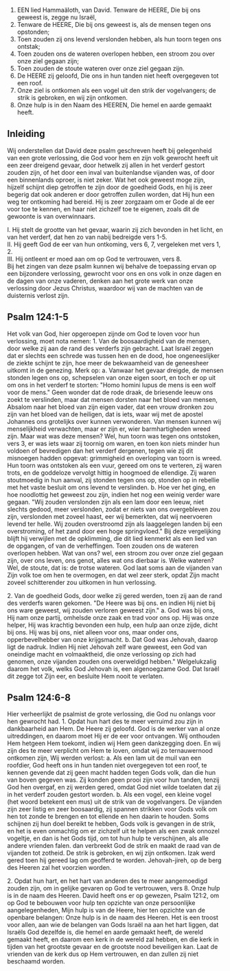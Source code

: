 1. EEN lied Hammaäloth, van David. Tenware de HEERE, Die bij ons geweest is, zegge nu Israël,
2. Tenware de HEERE, Die bij ons geweest is, als de mensen tegen ons opstonden;
3. Toen zouden zij ons levend verslonden hebben, als hun toorn tegen ons ontstak;
4. Toen zouden ons de wateren overlopen hebben, een stroom zou over onze ziel gegaan zijn;
5. Toen zouden de stoute wateren over onze ziel gegaan zijn.
6. De HEERE zij geloofd, Die ons in hun tanden niet heeft overgegeven tot een roof.
7. Onze ziel is ontkomen als een vogel uit den strik der vogelvangers; de strik is gebroken, en wij zijn ontkomen.
8. Onze hulp is in den Naam des HEEREN, Die hemel en aarde gemaakt heeft.

## Inleiding

Wij onderstellen dat David deze psalm geschreven heeft bij gelegenheid van een grote verlossing, die God voor hem en zijn volk gewrocht heeft uit een zeer dreigend gevaar, door hetwelk zij allen in het verderf gestort zouden zijn, of het door een inval van buitenlandse vijanden was, of door een binnenlands oproer, is niet zeker. Wat het ook geweest moge zijn, hijzelf schijnt diep getroffen te zijn door de goedheid Gods, en hij is zeer begerig dat ook anderen er door getroffen zullen worden, dat Hij hun een weg ter ontkoming had bereid. Hij is zeer zorgzaam om er Gode al de eer voor toe te kennen, en haar niet zichzelf toe te eigenen, zoals dit de gewoonte is van overwinnaars.

I. Hij stelt de grootte van het gevaar, waarin zij zich bevonden in het licht, en van het verderf, dat hen zo van nabij bedreigde vers 1-5.  
II. Hij geeft God de eer van hun ontkoming, vers 6, 7, vergeleken met vers 1, 2.  
III. Hij ontleent er moed aan om op God te vertrouwen, vers 8.  
Bij het zingen van deze psalm kunnen wij behalve de toepassing ervan op een bijzondere verlossing, gewrocht voor ons en ons volk in onze dagen en de dagen van onze vaderen, denken aan het grote werk van onze verlossing door Jezus Christus, waardoor wij van de machten van de duisternis verlost zijn.

## Psalm 124:1-5 
Het volk van God, hier opgeroepen zijnde om God te loven voor hun verlossing, moet nota nemen:
1\. Van de boosaardigheid van de mensen, door welke zij aan de rand des verderfs zijn gebracht. Laat Israël zeggen dat er slechts een schrede was tussen hen en de dood, hoe ongeneeslijker de ziekte schijnt te zijn, hoe meer de bekwaamheid van de geneesheer uitkomt in de genezing. Merk op: 
a. Vanwaar het gevaar dreigde, de mensen stonden legen ons op, schepselen van onze eigen soort, en toch er op uit om ons in het verderf te storten: "Homo homini lupus de mens is een wolf voor de mens." Geen wonder dat de rode draak, de briesende leeuw ons zoekt te verslinden, maar dat mensen dorsten naar het bloed van mensen, Absalom naar het bloed van zijn eigen vader, dat een vrouw dronken zou zijn van het bloed van de heiligen, dat is iets, waar wij met de apostel Johannes ons grotelijks over kunnen verwonderen. Van mensen kunnen wij menselijkheid verwachten, maar er zijn er, wier barmhartigheden wreed zijn. Maar wat was deze mensen? Wel, hun toorn was tegen ons ontstoken, vers 3, er was iets waar zij toornig om waren, en toen kon niets minder hun voldoen of bevredigen dan het verderf dergenen, tegen wie zij dit misnoegen hadden opgevat: grimmigheid en overloping van toorn is wreed. Hun toorn was ontstoken als een vuur, gereed om ons te verteren, zij waren trots, en de goddeloze vervolgt hittig in hoogmoed de ellendige. Zij waren stoutmoedig in hun aanval, zij stonden tegen ons op, stonden op in rebellie met het vaste besluit om ons levend te verslinden.
b. Hoe ver het ging, en hoe noodlottig het geweest zou zijn, indien het nog een weinig verder ware gegaan. "Wij zouden verslonden zijn als een lam door een leeuw, niet slechts gedood, meer verslonden, zodat er niets van ons overgebleven zou zijn, verslonden met zoveel haast, eer wij bemerkten, dat wij neervoeren levend ter helle. Wij zouden overstroomd zijn als laaggelegen landen bij een overstroming, of het zand door een hoge springvloed." Bij deze vergelijking blijft hij verwijlen met de opklimming, die dit lied kenmerkt als een lied van de opgangen, of van de verheffingen. Toen zouden ons de wateren overlopen hebben. Wat van ons? wel, een stroom zou over onze ziel gegaan zijn, over ons leven, ons genot, alles wat ons dierbaar is. Welke wateren? Wel, de stoute, dat is: de trotse wateren. God laat soms aan de vijanden van Zijn volk toe om hen te overmogen, en dat wel zeer sterk, opdat Zijn macht zoveel schitterender zou uitkomen in hun verlossing.

2\. Van de goedheid Gods, door welke zij gered werden, toen zij aan de rand des verderfs waren gekomen. "De Heere was bij ons. en indien Hij niet bij ons ware geweest, wij zouden verloren geweest zijn." 
a. God was bij ons, Hij nam onze partij, omhelsde onze zaak en trad voor ons op. Hij was onze helper, Hij was krachtig bevonden een hulp, een hulp aan onze zijde, dicht bij ons. Hij was bij ons, niet alleen voor ons, maar onder ons, opperbevelhebber van onze krijgsmacht.
b. Dat God was Jehovah, daarop ligt de nadruk. Indien Hij niet Jehovah zelf ware geweest, een God van oneindige macht en volmaaktheid, die onze verlossing op zich had genomen, onze vijanden zouden ons overweldigd hebben." Welgelukzalig daarom het volk, welks God Jehovah is, een algenoegzame God. Dat Israël dit zegge tot Zijn eer, en besluite Hem nooit te verlaten.

## Psalm 124:6-8 
Hier verheerlijkt de psalmist de grote verlossing, die God nu onlangs voor hen gewrocht had.
1\. Opdat hun hart des te meer verruimd zou zijn in dankbaarheid aan Hem. De Heere zij geloofd. God is de werker van al onze uitreddingen, en daarom moet Hij er de eer voor ontvangen. Wij onthouden Hem hetgeen Hem toekomt, indien wij Hem geen dankzegging doen. En wij zijn des te meer verplicht om Hem te loven, omdat wij zo ternauwernood ontkomen zijn, Wij werden verlost: 
a. Als een lam uit de muil van een roofdier, God heeft ons in hun tanden niet overgegeven tot een roof, te kennen gevende dat zij geen macht hadden tegen Gods volk, dan die hun van boven gegeven was. Zij konden geen prooi zijn voor hun tanden, tenzij God hen overgaf, en zij werden gered, omdat God niet wilde toelaten dat zij in het verderf zouden gestort worden.
b. Als een vogel, een kleine vogel (het woord betekent een mus) uit de strik van de vogelvangers. De vijanden zijn zeer listig en zeer boosaardig, zij spannen strikken voor Gods volk om hen tot zonde te brengen en tot ellende en hen daarin te houden. Soms schijnen zij hun doel bereikt te hebben, Gods volk is gevangen in de strik, en het is even onmachtig om er zichzelf uit te helpen als een zwak onnozel vogeltje, en dan is het Gods tijd, om tot hun hulp te verschijnen, als alle andere vrienden falen. dan verbreekt God de strik en maakt de raad van de vijanden tot zotheid. De strik is gebroken, en wij zijn ontkomen. Izak werd gered toen hij gereed lag om geofferd te worden. Jehovah-jireh, op de berg des Heeren zal het voorzien worden.

2\. Opdat hun hart, en het hart van anderen des te meer aangemoedigd zouden zijn, om in gelijke gevaren op God te vertrouwen, vers 8. Onze hulp is in de naam des Heeren. David heeft ons er op gewezen, Psalm 121:2, om op God te bebouwen voor hulp ten opzichte van onze persoonlijke aangelegenheden, Mijn hulp is van de Heere, hier ten opzichte van de openbare belangen: Onze hulp is in de naam des Heeren. Het is een troost voor allen, aan wie de belangen van Gods Israël na aan het hart liggen, dat Israëls God dezelfde is, die hemel en aarde gemaakt heeft, de wereld gemaakt heeft, en daarom een kerk in de wereld zal hebben, en die kerk in tijden van het grootste gevaar en de grootste nood beveiligen kan. Laat de vrienden van de kerk dus op Hem vertrouwen, en dan zullen zij niet beschaamd worden.
